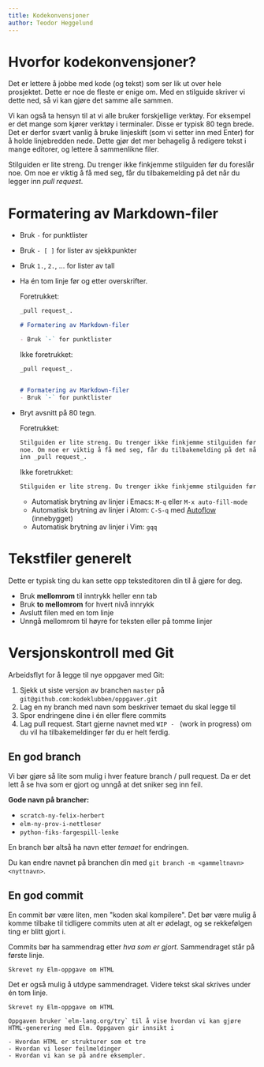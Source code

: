 ```yaml
---
title: Kodekonvensjoner
author: Teodor Heggelund
---
```


# Hvorfor kodekonvensjoner?

Det er lettere å jobbe med kode (og tekst) som ser lik ut over hele prosjektet.
Dette er noe de fleste er enige om. Med en stilguide skriver vi dette ned, så vi
kan gjøre det samme alle sammen.

Vi kan også ta hensyn til at vi alle bruker forskjellige verktøy. For eksempel
er det mange som kjører verktøy i terminaler. Disse er typisk 80 tegn brede. Det
er derfor svært vanlig å bruke linjeskift (som vi setter inn med Enter) for å
holde linjebredden nede. Dette gjør det mer behagelig å redigere tekst i mange
editorer, og lettere å sammenlikne filer.

Stilguiden er lite streng. Du trenger ikke finkjemme stilguiden før du foreslår
noe. Om noe er viktig å få med seg, får du tilbakemelding på det når du legger
inn _pull request_.

# Formatering av Markdown-filer

- Bruk `-` for punktlister

- Bruk `- [ ]` for lister av sjekkpunkter

- Bruk `1.`, `2.`, ... for lister av tall

- Ha én tom linje før og etter overskrifter.

  Foretrukket:

  ```markdown
  _pull request_.

  # Formatering av Markdown-filer

  - Bruk `-` for punktlister
  ```

  Ikke foretrukket:

  ```markdown
  _pull request_.


  # Formatering av Markdown-filer
  - Bruk `-` for punktlister
  ```

- Bryt avsnitt på 80 tegn.

  Foretrukket:

  ```markdown
  Stilguiden er lite streng. Du trenger ikke finkjemme stilguiden før du foreslår
  noe. Om noe er viktig å få med seg, får du tilbakemelding på det når du legger
  inn _pull request_.
  ```

  Ikke foretrukket:

  ```markdown
  Stilguiden er lite streng. Du trenger ikke finkjemme stilguiden før du foreslår noe. Om noe er viktig å få med seg, får du tilbakemelding på det når du legger inn _pull request_.
  ```

  - Automatisk brytning av linjer i Emacs: `M-q` eller `M-x auto-fill-mode`
  - Automatisk brytning av linjer i Atom: `C-S-q` med
    [Autoflow](https://github.com/atom/autoflow) (innebygget)
  - Automatisk brytning av linjer i Vim: `gqq`

# Tekstfiler generelt

Dette er typisk ting du kan sette opp teksteditoren din til å gjøre for deg.

- Bruk **mellomrom** til inntrykk heller enn tab
- Bruk **to mellomrom** for hvert nivå innrykk
- Avslutt filen med en tom linje
- Unngå mellomrom til høyre for teksten eller på tomme linjer

# Versjonskontroll med Git

Arbeidsflyt for å legge til nye oppgaver med Git:

1. Sjekk ut siste versjon av branchen `master` på
   `git@github.com:kodeklubben/oppgaver.git`
2. Lag en ny branch med navn som beskriver temaet du skal legge til
3. Spor endringene dine i én eller flere commits
4. Lag pull request. Start gjerne navnet med `WIP - ` (work in progress) om du
   vil ha tilbakemeldinger før du er helt ferdig.

## En god branch

Vi bør gjøre så lite som mulig i hver feature branch / pull request. Da er det
lett å se hva som er gjort og unngå at det sniker seg inn feil.

**Gode navn på brancher:**

- `scratch-ny-felix-herbert`
- `elm-ny-prov-i-nettleser`
- `python-fiks-fargespill-lenke`

En branch bør altså ha navn etter _temaet_ for endringen.

Du kan endre navnet på branchen din med `git branch -m <gammeltnavn> <nyttnavn>`.

## En god commit

En commit bør være liten, men "koden skal kompilere". Det bør være mulig å komme
tilbake til tidligere commits uten at alt er ødelagt, og se rekkefølgen ting er
blitt gjort i.

Commits bør ha sammendrag etter _hva som er gjort_. Sammendraget står på første
linje.

```text
Skrevet ny Elm-oppgave om HTML
```

Det er også mulig å utdype sammendraget. Videre tekst skal skrives under én tom
linje.

```text
Skrevet ny Elm-oppgave om HTML

Oppgaven bruker `elm-lang.org/try` til å vise hvordan vi kan gjøre
HTML-generering med Elm. Oppgaven gir innsikt i

- Hvordan HTML er strukturer som et tre
- Hvordan vi leser feilmeldinger
- Hvordan vi kan se på andre eksempler.
```
